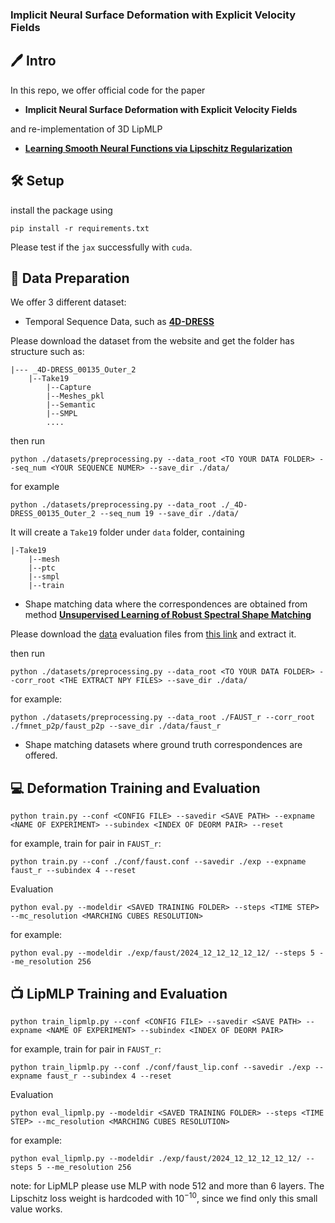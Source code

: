 ### Implicit Neural Surface Deformation with Explicit Velocity Fields

##  🖊️ Intro

In this repo, we offer official code for the paper 

- **Implicit Neural Surface Deformation with Explicit Velocity Fields**

and re-implementation of 3D LipMLP

- [**Learning Smooth Neural Functions via Lipschitz Regularization**](https://github.com/ml-for-gp/jaxgptoolbox/tree/main/demos/lipschitz_mlp)


## 🛠️ Setup

install the package using
```
pip install -r requirements.txt
```
Please test if the `jax` successfully with `cuda`. 

## 📏 Data Preparation

We offer 3 different dataset:

- Temporal Sequence Data, such as [**4D-DRESS**](https://eth-ait.github.io/4d-dress/)

Please download the dataset from the website and get the folder has structure such as:

    |--- _4D-DRESS_00135_Outer_2
        |--Take19
            |--Capture
            |--Meshes_pkl
            |--Semantic
            |--SMPL
            ....

then run 
```
python ./datasets/preprocessing.py --data_root <TO YOUR DATA FOLDER> --seq_num <YOUR SEQUENCE NUMER> --save_dir ./data/
```
for example
```
python ./datasets/preprocessing.py --data_root ./_4D-DRESS_00135_Outer_2 --seq_num 19 --save_dir ./data/
```

It will create a `Take19` folder under `data` folder, containing
    
    |-Take19
        |--mesh
        |--ptc
        |--smpl
        |--train

- Shape matching data where the correspondences are obtained from method [**Unsupervised Learning of Robust Spectral Shape Matching**](https://github.com/dongliangcao/unsupervised-learning-of-robust-spectral-shape-matching)

Please download the [data](https://drive.google.com/file/d/1zbBs3NjUIBBmVebw38MC1nhu_Tpgn1gr/view) evaluation files from [this link]() and extract it.

then run 
```
python ./datasets/preprocessing.py --data_root <TO YOUR DATA FOLDER> --corr_root <THE EXTRACT NPY FILES> --save_dir ./data/
```

for example:

```
python ./datasets/preprocessing.py --data_root ./FAUST_r --corr_root ./fmnet_p2p/faust_p2p --save_dir ./data/faust_r
```

- Shape matching datasets where ground truth correspondences are offered.



## 💻 Deformation Training and Evaluation

```
python train.py --conf <CONFIG FILE> --savedir <SAVE PATH> --expname <NAME OF EXPERIMENT> --subindex <INDEX OF DEORM PAIR> --reset
```
for example, train for pair in `FAUST_r`:

```
python train.py --conf ./conf/faust.conf --savedir ./exp --expname faust_r --subindex 4 --reset
```

Evaluation

```
python eval.py --modeldir <SAVED TRAINING FOLDER> --steps <TIME STEP> --mc_resolution <MARCHING CUBES RESOLUTION>
```
for example:

```
python eval.py --modeldir ./exp/faust/2024_12_12_12_12_12/ --steps 5 --me_resolution 256
```

## 📺 LipMLP Training and Evaluation

```
python train_lipmlp.py --conf <CONFIG FILE> --savedir <SAVE PATH> --expname <NAME OF EXPERIMENT> --subindex <INDEX OF DEORM PAIR>
```
for example, train for pair in `FAUST_r`:

```
python train_lipmlp.py --conf ./conf/faust_lip.conf --savedir ./exp --expname faust_r --subindex 4 --reset
```

Evaluation

```
python eval_lipmlp.py --modeldir <SAVED TRAINING FOLDER> --steps <TIME STEP> --mc_resolution <MARCHING CUBES RESOLUTION>
```
for example:

```
python eval_lipmlp.py --modeldir ./exp/faust/2024_12_12_12_12_12/ --steps 5 --me_resolution 256
```

note: for LipMLP please use MLP with node 512 and more than 6 layers. The Lipschitz loss weight is hardcoded with $10^{-10}$, since we find only this small value works.